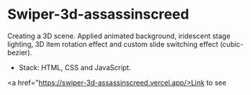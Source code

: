 # Swiper-3d-assassinscreed
Creating a 3D scene. Applied animated background, iridescent stage lighting, 3D item rotation effect and custom slide switching effect (cubic-bezier).
* Stack: HTML, CSS and JavaScript.

<a href="https://swiper-3d-assassinscreed.vercel.app/>Link to see</a>
